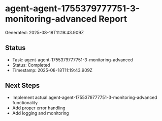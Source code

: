 # agent-agent-1755379777751-3-monitoring-advanced Report

Generated: 2025-08-18T11:19:43.909Z

## Status
- Task: agent-agent-1755379777751-3-monitoring-advanced
- Status: Completed
- Timestamp: 2025-08-18T11:19:43.909Z

## Next Steps
- Implement actual agent-agent-1755379777751-3-monitoring-advanced functionality
- Add proper error handling
- Add logging and monitoring
